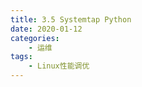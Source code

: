 ```yaml
---
title: 3.5 Systemtap Python
date: 2020-01-12
categories:
    - 运维
tags:
    - Linux性能调优
---
```



<!-- more -->